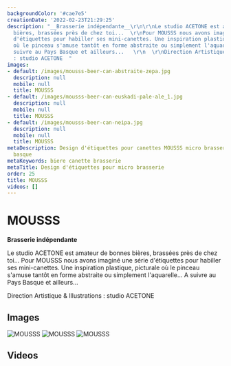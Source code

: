 ```yaml
---
backgroundColor: '#cae7e5'
creationDate: '2022-02-23T21:29:25'
description: "__Brasserie indépendante__\r\n\r\nLe studio ACETONE est amateur de bonnes
  bières, brassées près de chez toi...  \r\nPour MOUSSS nous avons imaginé une série
  d'étiquettes pour habiller ses mini-canettes. Une inspiration plastique, picturale
  où le pinceau s'amuse tantôt en forme abstraite ou simplement l'aquarelle...  \r\nA
  suivre au Pays Basque et ailleurs...   \r\n  \r\nDirection Artistique & Illustrations
  : studio ACETONE  "
images:
- default: /images/mousss-beer-can-abstraite-zepa.jpg
  description: null
  mobile: null
  title: MOUSSS
- default: /images/mousss-beer-can-euskadi-pale-ale_1.jpg
  description: null
  mobile: null
  title: MOUSSS
- default: /images/mousss-beer-can-neipa.jpg
  description: null
  mobile: null
  title: MOUSSS
metaDescription: Design d'étiquettes pour canettes MOUSSS micro brasserie du pays
  basque
metaKeywords: biere canette brasserie
metaTitle: Design d'étiquettes pour micro brasserie
order: 25
title: MOUSSS
videos: []
---
```


# MOUSSS

__Brasserie indépendante__

Le studio ACETONE est amateur de bonnes bières, brassées près de chez toi...
Pour MOUSSS nous avons imaginé une série d'étiquettes pour habiller ses mini-canettes. Une inspiration plastique, picturale où le pinceau s'amuse tantôt en forme abstraite ou simplement l'aquarelle...
A suivre au Pays Basque et ailleurs...

Direction Artistique & Illustrations : studio ACETONE

## Images

![MOUSSS](/images/mousss-beer-can-abstraite-zepa.jpg)
![MOUSSS](/images/mousss-beer-can-euskadi-pale-ale_1.jpg)
![MOUSSS](/images/mousss-beer-can-neipa.jpg)

## Videos
